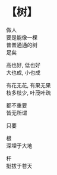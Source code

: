 # 【树】

做人  
要是能像一棵  
普普通通的树  
足矣

高也好, 低也好  
大也成, 小也成

有花无花, 有果无果  
枝多枝少, 叶茂叶疏

都不重要  
皆无所谓

只要

根  
深埋于大地

杆  
挺拔于苍天 
